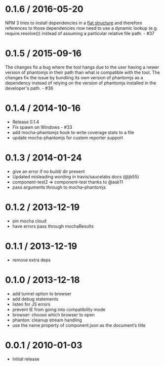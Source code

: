 
0.1.6 / 2016-05-20
==================

NPM 3 tries to install dependencies in a
[flat structure](https://docs.npmjs.com/how-npm-works/npm3) and therefore
references to those dependencies now need to use a dynamic lookup (e.g.
require.resolve()) instead of assuming a particular relative file path. - #37

0.1.5 / 2015-09-16
==================

The changes fix a bug where the tool hangs due to the user having a newer version of phantomjs in their path than what is compatible with the tool. The changes fix the issue by bundling its own version of phantomjs as a dependency instead of relying on the version of phantomjs installed in the developer's path. - #36

0.1.4 / 2014-10-16
==================

  * Release 0.1.4
  * Fix spawn on Windows - #33
  * add mocha-phantomjs hook to write coverage stats to a file
  * update mocha-phantomjs for custom reporter support

0.1.3 / 2014-01-24
==================

 * give an error if no build/ dir present
 * Updated misleading wording in travis/saucelabs docs (@jb55)
 * component-test2 => component-test thanks to @ask11
 * pass arguments through to mocha-phantomjs

0.1.2 / 2013-12-19
==================

 * pin mocha cloud
 * have errors pass through mochaResults

0.1.1 / 2013-12-19
==================

 * remove extra deps

0.1.0 / 2013-12-18
==================

 * add tunnel option to browser
 * add debug statements
 * listen for JS errors
 * prevent IE from going into compatibility mode
 * browser: choose which browser to open
 * phanton: cleanup stream handling
 * use the name property of component.json as the document’s title

0.0.1 / 2010-01-03
==================

  * Initial release
